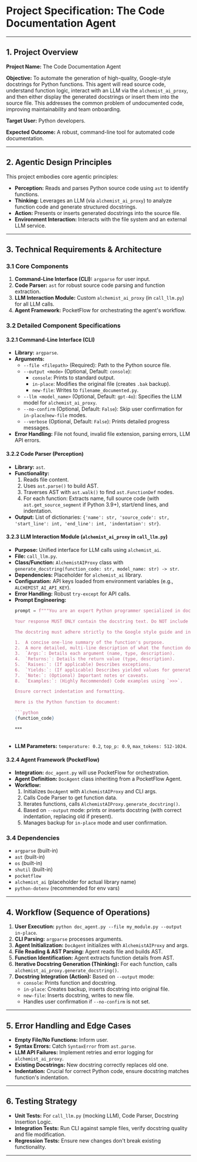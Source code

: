 # Project Specification: The Code Documentation Agent

---

## 1. Project Overview

**Project Name:** The Code Documentation Agent

**Objective:** To automate the generation of high-quality, Google-style docstrings for Python functions. This agent will read source code, understand function logic, interact with an LLM via the `alchemist_ai_proxy`, and then either display the generated docstrings or insert them into the source file. This addresses the common problem of undocumented code, improving maintainability and team onboarding.

**Target User:** Python developers.

**Expected Outcome:** A robust, command-line tool for automated code documentation.

---

## 2. Agentic Design Principles

This project embodies core agentic principles:

* **Perception:** Reads and parses Python source code using `ast` to identify functions.
* **Thinking:** Leverages an LLM (via `alchemist_ai_proxy`) to analyze function code and generate structured docstrings.
* **Action:** Presents or inserts generated docstrings into the source file.
* **Environment Interaction:** Interacts with the file system and an external LLM service.

---

## 3. Technical Requirements & Architecture

### 3.1 Core Components

1.  **Command-Line Interface (CLI):** `argparse` for user input.
2.  **Code Parser:** `ast` for robust source code parsing and function extraction.
3.  **LLM Interaction Module:** Custom `alchemist_ai_proxy` (in `call_llm.py`) for all LLM calls.
4.  **Agent Framework:** PocketFlow for orchestrating the agent's workflow.

### 3.2 Detailed Component Specifications

#### 3.2.1 Command-Line Interface (CLI)

* **Library:** `argparse`.
* **Arguments:**
    * `--file <filepath>` (Required): Path to the Python source file.
    * `--output <mode>` (Optional, Default: `console`):
        * `console`: Prints to standard output.
        * `in-place`: Modifies the original file (creates `.bak` backup).
        * `new-file`: Writes to `filename_documented.py`.
    * `--llm <model_name>` (Optional, Default: `gpt-4o`): Specifies the LLM model for `alchemist_ai_proxy`.
    * `--no-confirm` (Optional, Default: `False`): Skip user confirmation for `in-place`/`new-file` modes.
    * `--verbose` (Optional, Default: `False`): Prints detailed progress messages.
* **Error Handling:** File not found, invalid file extension, parsing errors, LLM API errors.

#### 3.2.2 Code Parser (Perception)

* **Library:** `ast`.
* **Functionality:**
    1.  Reads file content.
    2.  Uses `ast.parse()` to build AST.
    3.  Traverses AST with `ast.walk()` to find `ast.FunctionDef` nodes.
    4.  For each function: Extracts name, full source code (with `ast.get_source_segment` if Python 3.9+), start/end lines, and indentation.
* **Output:** List of dictionaries: `{'name': str, 'source_code': str, 'start_line': int, 'end_line': int, 'indentation': str}`.

#### 3.2.3 LLM Interaction Module (`alchemist_ai_proxy` in `call_llm.py`)

* **Purpose:** Unified interface for LLM calls using `alchemist_ai`.
* **File:** `call_llm.py`.
* **Class/Function:** `AlchemistAIProxy` class with `generate_docstring(function_code: str, model_name: str) -> str`.
* **Dependencies:** Placeholder for `alchemist_ai` library.
* **Configuration:** API keys loaded from environment variables (e.g., `ALCHEMIST_AI_API_KEY`).
* **Error Handling:** Robust `try-except` for API calls.
* **Prompt Engineering:**
    ```python
    prompt = f"""You are an expert Python programmer specialized in documentation. Your task is to analyze the following Python function and generate a professional, comprehensive, and accurate Google-style docstring for it.

    Your response MUST ONLY contain the docstring text. Do NOT include any other text, code, or explanations. The docstring should immediately follow the triple quotes.

    The docstring must adhere strictly to the Google style guide and include the following sections where applicable:

    1.  A concise one-line summary of the function's purpose.
    2.  A more detailed, multi-line description of what the function does.
    3.  `Args:`: Details each argument (name, type, description).
    4.  `Returns:`: Details the return value (type, description).
    5.  `Raises:`: (If applicable) Describes exceptions.
    6.  `Yields:`: (If applicable) Describes yielded values for generators.
    7.  `Note:`: (Optional) Important notes or caveats.
    8.  `Examples:`: (Highly Recommended) Code examples using `>>>`.

    Ensure correct indentation and formatting.

    Here is the Python function to document:

    ```python
    {function_code}
    ```
    """
    ```
* **LLM Parameters:** `temperature: 0.2`, `top_p: 0.9`, `max_tokens: 512-1024`.

#### 3.2.4 Agent Framework (PocketFlow)

* **Integration:** `doc_agent.py` will use PocketFlow for orchestration.
* **Agent Definition:** `DocAgent` class inheriting from a PocketFlow Agent.
* **Workflow:**
    1.  Initializes `DocAgent` with `AlchemistAIProxy` and CLI args.
    2.  Calls Code Parser to get function data.
    3.  Iterates functions, calls `AlchemistAIProxy.generate_docstring()`.
    4.  Based on `--output` mode: prints or inserts docstring (with correct indentation, replacing old if present).
    5.  Manages backup for `in-place` mode and user confirmation.

### 3.4 Dependencies

* `argparse` (built-in)
* `ast` (built-in)
* `os` (built-in)
* `shutil` (built-in)
* `pocketflow`
* `alchemist_ai` (placeholder for actual library name)
* `python-dotenv` (recommended for env vars)

---

## 4. Workflow (Sequence of Operations)

1.  **User Execution:** `python doc_agent.py --file my_module.py --output in-place`.
2.  **CLI Parsing:** `argparse` processes arguments.
3.  **Agent Initialization:** `DocAgent` initializes with `AlchemistAIProxy` and args.
4.  **File Reading & AST Parsing:** Agent reads file and builds AST.
5.  **Function Identification:** Agent extracts function details from AST.
6.  **Iterative Docstring Generation (Thinking):** For each function, calls `alchemist_ai_proxy.generate_docstring()`.
7.  **Docstring Integration (Action):** Based on `--output` mode:
    * `console`: Prints function and docstring.
    * `in-place`: Creates backup, inserts docstring into original file.
    * `new-file`: Inserts docstring, writes to new file.
    * Handles user confirmation if `--no-confirm` is not set.

---

## 5. Error Handling and Edge Cases

* **Empty File/No Functions:** Inform user.
* **Syntax Errors:** Catch `SyntaxError` from `ast.parse`.
* **LLM API Failures:** Implement retries and error logging for `alchemist_ai_proxy`.
* **Existing Docstrings:** New docstring correctly replaces old one.
* **Indentation:** Crucial for correct Python code, ensure docstring matches function's indentation.

---

## 6. Testing Strategy

* **Unit Tests:** For `call_llm.py` (mocking LLM), Code Parser, Docstring Insertion Logic.
* **Integration Tests:** Run CLI against sample files, verify docstring quality and file modification.
* **Regression Tests:** Ensure new changes don't break existing functionality.

---
